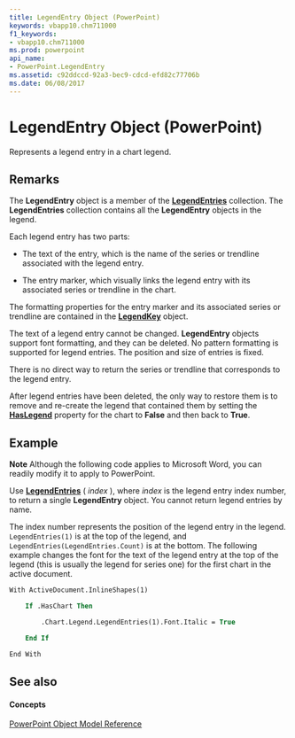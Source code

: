 ```yaml
---
title: LegendEntry Object (PowerPoint)
keywords: vbapp10.chm711000
f1_keywords:
- vbapp10.chm711000
ms.prod: powerpoint
api_name:
- PowerPoint.LegendEntry
ms.assetid: c92ddccd-92a3-bec9-cdcd-efd82c77706b
ms.date: 06/08/2017
---
```



# LegendEntry Object (PowerPoint)

Represents a legend entry in a chart legend.


## Remarks

 The **LegendEntry** object is a member of the **[LegendEntries](PowerPoint.LegendEntries.md)** collection. The **LegendEntries** collection contains all the **LegendEntry** objects in the legend.

 Each legend entry has two parts:




- The text of the entry, which is the name of the series or trendline associated with the legend entry.
    
- The entry marker, which visually links the legend entry with its associated series or trendline in the chart.
    


The formatting properties for the entry marker and its associated series or trendline are contained in the  **[LegendKey](PowerPoint.LegendKey.md)** object.

The text of a legend entry cannot be changed.  **LegendEntry** objects support font formatting, and they can be deleted. No pattern formatting is supported for legend entries. The position and size of entries is fixed.

There is no direct way to return the series or trendline that corresponds to the legend entry.

After legend entries have been deleted, the only way to restore them is to remove and re-create the legend that contained them by setting the  **[HasLegend](PowerPoint.Chart.HasLegend.md)** property for the chart to **False** and then back to **True**.


## Example




 **Note**  Although the following code applies to Microsoft Word, you can readily modify it to apply to PowerPoint.

Use  **[LegendEntries](PowerPoint.Legend.LegendEntries.md)** ( _index_ ), where _index_ is the legend entry index number, to return a single **LegendEntry** object. You cannot return legend entries by name.

The index number represents the position of the legend entry in the legend.  `LegendEntries(1)` is at the top of the legend, and `LegendEntries(LegendEntries.Count)` is at the bottom. The following example changes the font for the text of the legend entry at the top of the legend (this is usually the legend for series one) for the first chart in the active document.




```vb
With ActiveDocument.InlineShapes(1)

    If .HasChart Then

        .Chart.Legend.LegendEntries(1).Font.Italic = True

    End If

End With
```


## See also


#### Concepts


[PowerPoint Object Model Reference](object-model-powerpoint-vba-reference.md)

